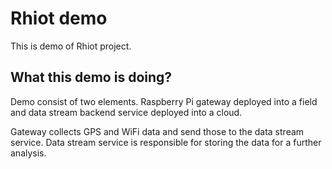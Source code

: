 # Rhiot demo

This is demo of Rhiot project.

## What this demo is doing?

Demo consist of two elements. Raspberry Pi gateway deployed into a field and data stream backend service deployed into a cloud.
 
Gateway collects GPS and WiFi data and send those to the data stream service. Data stream service is responsible for 
storing the data for a further analysis.
